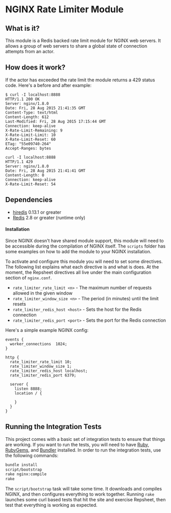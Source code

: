 # NGINX Rate Limiter Module

## What is it?

This module is a Redis backed rate limit module for NGINX web
servers. It allows a group of web servers to share a global state of
connection attempts from an actor.

## How does it work?

If the actor has exceeded the rate limit the module returns a 429
status code. Here's a before and after example:

```
$ curl -I localhost:8888
HTTP/1.1 200 OK
Server: nginx/1.8.0
Date: Fri, 28 Aug 2015 21:41:35 GMT
Content-Type: text/html
Content-Length: 612
Last-Modified: Fri, 28 Aug 2015 17:15:44 GMT
Connection: keep-alive
X-Rate-Limit-Remaining: 9
X-Rate-Limit-Limit: 10
X-Rate-Limit-Reset: 60
ETag: "55e09740-264"
Accept-Ranges: bytes
```

```
curl -I localhost:8888
HTTP/1.1 429
Server: nginx/1.8.0
Date: Fri, 28 Aug 2015 21:41:41 GMT
Content-Length: 0
Connection: keep-alive
X-Rate-Limit-Reset: 54
```

## Dependencies

* [hiredis](https://github.com/redis/hiredis) 0.13.1 or greater
* [Redis](http://redis.io) 2.8 or greater (runtime only)

#### Installation

Since NGINX doesn't have shared module support, this module will need
to be accessible during the compilation of NGINX itself. The `scripts`
folder has some examples on how to add the module to your NGINX
installation.

To activate and configure this module you will need to set some
directives. The following list explains what each directive is and
what is does. At the moment, the Repsheet directives all live under
the main configuration section of `nginx.conf`.

* `rate_limiter_rate_limit <n>` - The maximum number of requests allowed in the given window
* `rate_limiter_window_size <n>` - The period (in minutes) until the limit resets
* `rate_limiter_redis_host <host>` - Sets the host for the Redis connection
* `rate_limiter_redis_port <port>` - Sets the port for the Redis connection

Here's a simple example NGINX config:

```
events {
  worker_connections  1024;
}

http {
  rate_limiter_rate_limit 10;
  rate_limiter_window_size 1;
  rate_limiter_redis_host localhost;
  rate_limiter_redis_port 6379;

  server {
    listen 8888;
    location / {

    }
  }
}
```

## Running the Integration Tests

This project comes with a basic set of integration tests to ensure
that things are working. If you want to run the tests, you will need
to have [Ruby](http://www.ruby-lang.org/en/),
[RubyGems](http://rubygems.org/), and [Bundler](http://bundler.io/)
installed. In order to run the integration tests, use the following
commands:

```sh
bundle install
script/bootstrap
rake nginx:compile
rake
```

The `script/bootstrap` task will take some time. It downloads and
compiles NGINX, and then configures everything to work
together. Running `rake` launches some curl based tests that hit the
site and exercise Repsheet, then test that everything is working as
expected.
